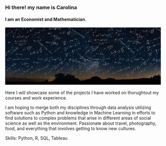 
### Hi there! my name is Carolina
#### I am an Economist and Mathematician.
![I am an Economist and Mathematician](https://github.com/carobock/carobock/blob/main/8112542204_4851276c35_b.jpg)


Here I will showcase some of the projects I have worked on thorughtout my courses and work experience.

I am hoping to merge both my disciplines through data analysis utilizing software such as Python and knowledge in Machine Learning in efforts to find solutions to complex problems that arise in different areas of social science as well as the environment.
 Passionate about travel, photography, food, and everything that involves getting to know new cultures.

Skills: Python, R, SQL, Tableau






<!--
**carobock/carobock** is a ✨ _special_ ✨ repository because its `README.md` (this file) appears on your GitHub profile.
